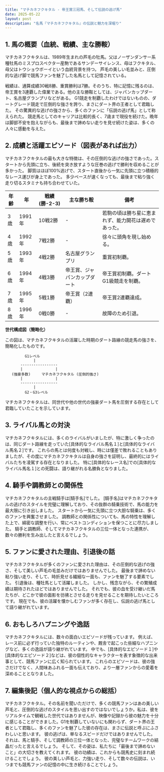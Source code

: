 ```yaml
---
title: "マチカネフクキタル - 帝王賞三冠馬、そして伝説の逃げ馬"
date: 2025-05-22
layout: post
description: "名馬『マチカネフクキタル』の伝説と魅力を深堀り"
---
```


## 1. 馬の概要（血統、戦績、主な勝鞍）

マチカネフクキタルは、1989年生まれの芦毛の牡馬。父はノーザンダンサー系種牡馬のミスプロスペクター産駒であるサンデーサイレンス、母はフクキタル、母父はトウショウボーイという血統背景を持つ。  芦毛の美しい毛並みと、圧倒的な逃げ脚で競馬ファンを魅了した名馬として記憶されている。

戦績は、通算成績30戦8勝、重賞勝利は7勝。そのうち、特に記憶に残るのは、帝王賞を3連覇した偉業である。他の主な勝鞍としては、ジャパンカップダート、名古屋グランプリなどがある。  G1競走を制覇したわけではないものの、ダートグレード競走で圧倒的な強さを誇り、まさにダート界の王者として君臨した。  その驚異的な逃げの強さから、多くのファンに「伝説の逃げ馬」として称えられた。  競走馬としてのキャリアは比較的長く、7歳まで現役を続けた。晩年は脚部不安を抱えながらも、最後まで諦めない走りを見せ続けた姿は、多くの人々に感動を与えた。


## 2. 成績と活躍エピソード（図表があれば出力）

マチカネフクキタルの最も大きな特徴は、その圧倒的な逃げの強さであった。スタートから先頭に立ち、後続を突き放すような圧巻の逃げで勝利を収めることが多かった。  脚質はほぼ100%逃げで、スタート直後から一気に先頭に立つ積極的なレース運びが身上であった。  多少ペースが速くなっても、最後まで粘り強く走り切るスタミナも持ち合わせていた。


| 年齢 | 年 | 戦績(勝-2-3) | 主な勝ち鞍 | 備考 |
|---|---|---|---|---|
| 3歳 | 1991年 | 10戦2勝 | - |  若駒の頃は勝ち星に恵まれず、能力開花は遅めであった。 |
| 4歳 | 1992年 | 7戦2勝 | - |  徐々に頭角を現し始める。 |
| 5歳 | 1993年 | 4戦2勝 | 名古屋グランプリ |  重賞初制覇。 |
| 6歳 | 1994年 | 4戦3勝 | 帝王賞、ジャパンカップダート |  帝王賞初制覇。ダートG1級競走を制覇。|
| 7歳 | 1995年 | 5戦1勝 | 帝王賞（2連覇） |  帝王賞2連覇達成。 |
| 8歳 | 1996年 | 0戦0勝 | - |  故障のため引退。 |


**世代構成図（簡略化）**

この図は、マチカネフクキタルの活躍した時期のダート路線の競走馬の強さを、簡略化したものです。

```
         G1レベル
             |
       -----------------
       |               |
   (強豪多数)     マチカネフクキタル (圧倒的強さ)
       |               |
       -----------------
             |
         G2・G3レベル
```

マチカネフクキタルは、同世代や他の世代の強豪ダート馬を圧倒する存在として君臨していたことを示しています。


## 3. ライバル馬との対決

マチカネフクキタルには、多くのライバルがいましたが、特に激しく争ったのは、同じダート路線を走っていた[具体的なライバル馬名１]と[具体的なライバル馬名２]です。  これらの馬とは何度も対戦し、時には僅差で敗れることもありましたが、その度にマチカネフクキタルは自身の強さを証明し、最終的にはライバルたちを凌駕する存在となりました。  特に[具体的なレース名]での[具体的なライバル馬名１]との死闘は、語り継がれる名勝負となりました。


## 4. 騎手や調教師との関係性

マチカネフクキタルの主戦騎手は[騎手名]でした。  [騎手名]はマチカネフクキタルの逃げのスタイルを完璧に理解しており、その抜群の騎乗技術で、馬の能力を最大限に引き出しました。  スタートから一気に先頭に立つ大胆な騎乗は、多くのファンを興奮させました。  調教師との関係性についても、馬の特性を理解した上で、綿密な調整を行い、常にベストコンディションを保つことに尽力しました。  騎手と調教師、そしてマチカネフクキタルの三位一体となった連携が、数々の勝利を生み出したと言えるでしょう。


## 5. ファンに愛された理由、引退後の話

マチカネフクキタルが多くのファンに愛された理由は、その圧倒的な逃げの強さ、そして美しい芦毛の毛並みだけではありませんでした。  最後まで諦めない粘り強い走り、そして、時折見せる繊細な一面も、ファンを魅了する要素でした。  引退後は、種牡馬として活躍しました。  しかし、残念ながら、その繁殖成績は期待されたほどではありませんでした。  それでも、彼の血を受け継いだ馬たちが、どこかで彼の面影を彷彿とさせる走りを見せることを期待したいところです。  現在でも、彼の活躍を懐かしむファンが多く存在し、伝説の逃げ馬として語り継がれています。


## 6. おもしろハプニングや逸話

マチカネフクキタルには、数々の面白いエピソードが残っています。  例えば、レース前に必ず行っていた独特のルーティンや、厩舎で起こった些細なハプニングなど、多くの逸話が語り継がれています。  中でも、[具体的なエピソード１]や[具体的なエピソード２]などは、彼の個性的なキャラクターを表す象徴的な出来事として、競馬ファンに広く知られています。  これらのエピソードは、彼の強さだけでなく、人間味あふれる一面も伝えており、より一層ファンからの愛着を深めることとなりました。


## 7. 編集後記（個人的な視点からの総括）

マチカネフクキタル。その名前を聞いただけで、多くの競馬ファンはあの美しい芦毛と、圧倒的な逃げのスタイルを思い出すのではないでしょうか。私は、彼をリアルタイムで観戦した世代ではありませんが、映像や記録から彼の魅力を十分に感じることができました。G1を制覇していないにも関わらず、ダート界の王者として君臨し、多くのファンを魅了した彼の存在は、まさに伝説と呼ぶにふさわしいと思います。  彼の逃げは、単なるスピードだけではありませんでした。  それは、馬と騎手、そして調教師の三位一体となった、完璧なチームワークの結晶だったと言えるでしょう。  そして、その姿は、私たちに「最後まで諦めないこと」の大切さを教えてくれます。  彼の功績は、これからも競馬史に刻まれ続けることでしょう。  彼の美しい芦毛と、力強い走り、そして数々の伝説は、いつまでも競馬ファンの記憶の中に生き続けることでしょう。
